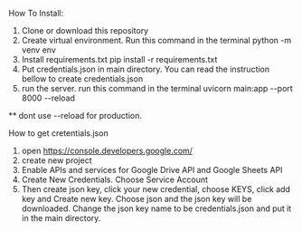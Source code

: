 How To Install:
1. Clone or download this repository
2. Create virtual environment. Run this command in the terminal
     python -m venv env
3. Install requirements.txt
    pip install -r requirements.txt
4. Put credentials.json in main directory. You can read the instruction bellow to create credentials.json
5. run the server. run this command in the terminal
    uvicorn main:app --port 8000 --reload

** dont use --reload for production.

How to get cretentials.json
1. open https://console.developers.google.com/
2. create new project
3. Enable APIs and services for Google Drive API and Google Sheets API
4. Create New Credentials. Choose Service Account
5. Then create json key, click your new credential, choose KEYS, click add key and Create new key. Choose json and the json key will be downloaded. Change the json key name to be credentials.json and put it in the main directory.

